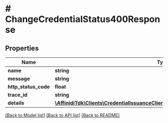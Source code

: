 # # ChangeCredentialStatus400Response

## Properties

Name | Type | Description | Notes
------------ | ------------- | ------------- | -------------
**name** | **string** |  |
**message** | **string** |  |
**http_status_code** | **float** |  |
**trace_id** | **string** |  |
**details** | [**\AffinidiTdk\Clients\CredentialIssuanceClient\Model\ActionForbiddenErrorDetailsInner[]**](ActionForbiddenErrorDetailsInner.md) |  | [optional]

[[Back to Model list]](../../README.md#models) [[Back to API list]](../../README.md#endpoints) [[Back to README]](../../README.md)

